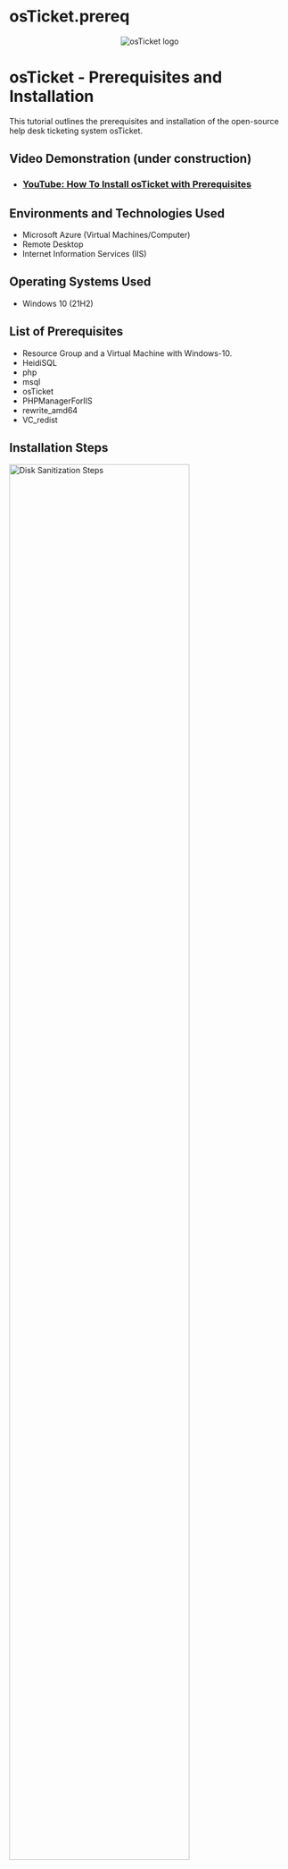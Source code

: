 # osTicket.prereq
<p align="center">
<img src="https://i.imgur.com/Clzj7Xs.png" alt="osTicket logo"/>
</p>

<h1>osTicket - Prerequisites and Installation</h1>
This tutorial outlines the prerequisites and installation of the open-source help desk ticketing system osTicket.<br />


<h2>Video Demonstration (under construction)</h2>

- ### [YouTube: How To Install osTicket with Prerequisites](https://www.youtube.com)

<h2>Environments and Technologies Used</h2>

- Microsoft Azure (Virtual Machines/Computer)
- Remote Desktop
- Internet Information Services (IIS)

<h2>Operating Systems Used </h2>

- Windows 10</b> (21H2)

<h2>List of Prerequisites</h2>

- Resource Group and a Virtual Machine with Windows-10.
- HeidiSQL
- php
- msql
- osTicket
- PHPManagerForIIS
- rewrite_amd64
- VC_redist

<h2>Installation Steps</h2>

<p>
<img src="https://i.imgur.com/LHD3sjT.png" height="80%" width="80%" alt="Disk Sanitization Steps"/>
</p>
<p>
Enabled Internet Information Services, HTTP features and CGI in Windows using World Wide Web Services.
</p>
<br />

<p>
<img src="https://i.imgur.com/q2wvgya.png" height="80%" width="80%" alt="Disk Sanitization Steps"/>
</p>
<p>
Downloaded installioin/setup pre-requisites.
</p>
<br />

<p>
<img src="https://i.imgur.com/T4uVcKu.png" height="80%" width="80%" alt="Disk Sanitization Steps"/>
</p>
<p>
Extracted and installed osTicket onto root folder.
</p>
<br />

<p>
<img src="https://i.imgur.com/l1Gg6AJ.png" height="80%" width="80%" alt="Disk Sanitization Steps"/>
</p>
<p>
osTicket installed.
</p>
<br />

<p>
<img src="https://i.imgur.com/xjXYHwC.png" height="80%" width="80%" alt="Disk Sanitization Steps"/>
</p>
<p>
Enabled following extensions with ISS: php_imap.dll, php_intl.dll, php_opcache.dll.
</p>
<br />

<p>
<img src="https://i.imgur.com/wIvQf8x.png" height="80%" width="80%" alt="Disk Sanitization Steps"/>
</p>
<p>
Used Heidi SQL to create a new client-side server for osTicket.
</p>
<br />

<p>
<img src="https://i.imgur.com/d9QJuBk.png" height="80%" width="80%" alt="Disk Sanitization Steps"/>
</p>
<p>
osTicket install completed.
</p>
<br />

<p>
<img src="https://i.imgur.com/KxjjXdF.png" height="80%" width="80%" alt="Disk Sanitization Steps"/>
</p>
<p>
Test confirms I can log into osTicket as example user.
</p>
<br />



